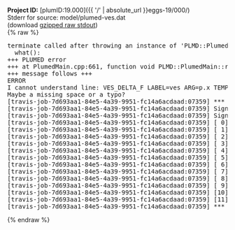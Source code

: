 **Project ID:** [plumID:19.000]({{ '/' | absolute_url }}eggs-19/000/)  
Stderr for source:  model/plumed-ves.dat   
(download [gzipped raw stdout](plumed-ves.dat.plumed.stdout.txt.gz))  
{% raw %}
<pre>
terminate called after throwing an instance of 'PLMD::Plumed::ExceptionError'
  what():  
+++ PLUMED error
+++ at PlumedMain.cpp:661, function void PLMD::PlumedMain::readInputWords(const std::vector<std::__cxx11::basic_string<char> >&)
+++ message follows +++
ERROR
I cannot understand line: VES_DELTA_F LABEL=ves ARG=p.x TEMP=1 FILE_F0=fesA.data FILE_F1=fesB.data BIASFACTOR=10.0 AV_STRIDE=500 M_STEP=0.05 PRINT_STRIDE=100 ALPHA_FILE=Alpha.data
Maybe a missing space or a typo?
[travis-job-7d693aa1-84e5-4a39-9951-fc14a6acdaad:07359] *** Process received signal ***
[travis-job-7d693aa1-84e5-4a39-9951-fc14a6acdaad:07359] Signal: Aborted (6)
[travis-job-7d693aa1-84e5-4a39-9951-fc14a6acdaad:07359] Signal code:  (-6)
[travis-job-7d693aa1-84e5-4a39-9951-fc14a6acdaad:07359] [ 0] /lib/x86_64-linux-gnu/libc.so.6(+0x354b0)[0x7f788aa454b0]
[travis-job-7d693aa1-84e5-4a39-9951-fc14a6acdaad:07359] [ 1] /lib/x86_64-linux-gnu/libc.so.6(gsignal+0x38)[0x7f788aa45428]
[travis-job-7d693aa1-84e5-4a39-9951-fc14a6acdaad:07359] [ 2] /lib/x86_64-linux-gnu/libc.so.6(abort+0x16a)[0x7f788aa4702a]
[travis-job-7d693aa1-84e5-4a39-9951-fc14a6acdaad:07359] [ 3] /usr/lib/x86_64-linux-gnu/libstdc++.so.6(_ZN9__gnu_cxx27__verbose_terminate_handlerEv+0x16d)[0x7f788b07f84d]
[travis-job-7d693aa1-84e5-4a39-9951-fc14a6acdaad:07359] [ 4] /usr/lib/x86_64-linux-gnu/libstdc++.so.6(+0x8d6b6)[0x7f788b07d6b6]
[travis-job-7d693aa1-84e5-4a39-9951-fc14a6acdaad:07359] [ 5] /usr/lib/x86_64-linux-gnu/libstdc++.so.6(+0x8d701)[0x7f788b07d701]
[travis-job-7d693aa1-84e5-4a39-9951-fc14a6acdaad:07359] [ 6] /usr/lib/x86_64-linux-gnu/libstdc++.so.6(+0x8d919)[0x7f788b07d919]
[travis-job-7d693aa1-84e5-4a39-9951-fc14a6acdaad:07359] [ 7] plumed[0x40ec95]
[travis-job-7d693aa1-84e5-4a39-9951-fc14a6acdaad:07359] [ 8] plumed[0x40f092]
[travis-job-7d693aa1-84e5-4a39-9951-fc14a6acdaad:07359] [ 9] plumed[0x409fe0]
[travis-job-7d693aa1-84e5-4a39-9951-fc14a6acdaad:07359] [10] /lib/x86_64-linux-gnu/libc.so.6(__libc_start_main+0xf0)[0x7f788aa30830]
[travis-job-7d693aa1-84e5-4a39-9951-fc14a6acdaad:07359] [11] plumed[0x40a0a9]
[travis-job-7d693aa1-84e5-4a39-9951-fc14a6acdaad:07359] *** End of error message ***
</pre>
{% endraw %}
